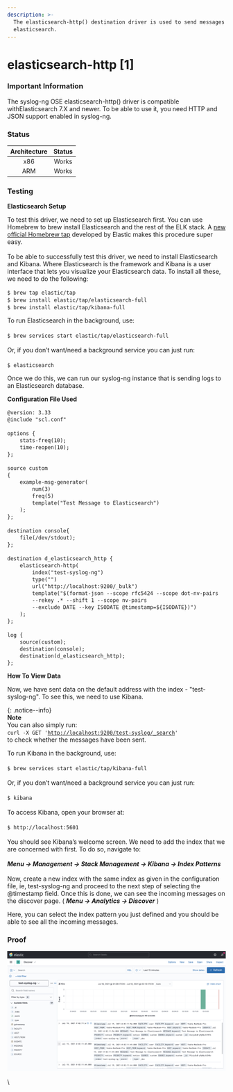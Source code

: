 ```yaml
---
description: >-
  The elasticsearch-http() destination driver is used to send messages to
  elasticsearch.
---
```


# elasticsearch-http \[1]

### Important Information

The syslog-ng OSE elasticsearch-http() driver is compatible withElasticsearch 7.X and newer. To be able to use it, you need HTTP and JSON support enabled in syslog-ng.

### Status

| Architecture | Status |
| :----------: | :----: |
|      x86     |  Works |
|      ARM     |  Works |

### Testing

**Elasticsearch Setup**

To test this driver, we need to set up Elasticsearch first. You can use Homebrew to brew install Elasticsearch and the rest of the ELK stack. A [new official Homebrew tap](https://github.com/elastic/homebrew-tap) developed by Elastic makes this procedure super easy.\
\
To be able to successfully test this driver, we need to install Elasticsearch and Kibana. Where Elasticsearch is the framework and Kibana is a user interface that lets you visualize your Elasticsearch data. To install all these, we need to do the following:&#x20;

`$ brew tap elastic/tap`\
`$ brew install elastic/tap/elasticsearch-full`\
`$ brew install elastic/tap/kibana-full`

To run Elasticsearch in the background, use:  \
\
`$ brew services start elastic/tap/elasticsearch-full`\
\
Or, if you don’t want/need a background service you can just run:\
\
`$ elasticsearch`

Once we do this, we can run our syslog-ng instance that is sending logs to an Elasticsearch database.&#x20;

**Configuration File Used**

```
@version: 3.33
@include "scl.conf"

options {
    stats-freq(10);
    time-reopen(10);
};

source custom
{
    example-msg-generator(
        num(3)
        freq(5)
        template("Test Message to Elasticsearch")
    );
};

destination console{
    file(/dev/stdout);
};

destination d_elasticsearch_http {
    elasticsearch-http(
        index("test-syslog-ng")
        type("")
        url("http://localhost:9200/_bulk")
        template("$(format-json --scope rfc5424 --scope dot-nv-pairs
        --rekey .* --shift 1 --scope nv-pairs
        --exclude DATE --key ISODATE @timestamp=${ISODATE})")
    );
};

log {
    source(custom);
    destination(console);
	destination(d_elasticsearch_http);
};
```

**How To View Data**

Now, we have sent data on the default address with the index - "test-syslog-ng". To see this, we need to use Kibana.&#x20;

{: .notice--info}\
**Note**\
You can also simply run:\
`curl -X GET '`[`http://localhost:9200/test-syslog/_search`](http://localhost:9200/test-syslog/\_search)`'`\
to check whether the messages have been sent.

To run Kibana in the background, use: \
\
`$ brew services start elastic/tap/kibana-full`\
\
Or, if you don’t want/need a background service you can just run:\
\
`$ kibana`\
\
To access Kibana, open your browser at:\
\
`$ http://localhost:5601`\
\
You should see Kibana’s welcome screen. We need to add the index that we are concerned with first. To do so, navigate to:\
\
_**Menu -> Management -> Stack Management -> Kibana -> Index Patterns**_\
\
Now, create a new index with the same index as given in the configuration file, ie, test-syslog-ng and proceed to the next step of selecting the @timestamp field. Once this is done, we can see the incoming messages on the discover page. ( _**Menu -> Analytics -> Discover**_ )

Here, you can select the index pattern you just defined and you should be able to see all the incoming messages.

### Proof

![Incoming messages on Kibana using the elasticsearch-http() driver](</assets/images/Screenshot 2021-07-19 at 2.13.18 AM.png>)

\
